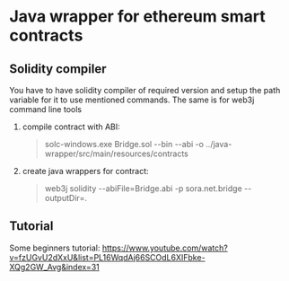 # Java wrapper for ethereum smart contracts

## Solidity compiler
You have to have solidity compiler of required version and setup the path variable for it to use mentioned commands. 
The same is for web3j command line tools
1. compile contract with ABI:
   > solc-windows.exe Bridge.sol --bin --abi -o ../java-wrapper/src/main/resources/contracts 
   
2. create java wrappers for contract: 
   > web3j solidity --abiFile=Bridge.abi -p sora.net.bridge --outputDir=.

## Tutorial

Some beginners tutorial: https://www.youtube.com/watch?v=fzUGvU2dXxU&list=PL16WqdAj66SCOdL6XIFbke-XQg2GW_Avg&index=31
